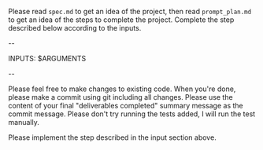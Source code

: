 Please read `spec.md` to get an idea of the project, then read `prompt_plan.md` to get an idea of the steps to complete the project.  Complete the step described below according to the inputs.

--

INPUTS:
$ARGUMENTS

--

Please feel free to make changes to existing code.  When you're done, please make a commit using git including all changes.  Please use the content of your final "deliverables completed" summary message as the commit message.  Please don't try running the tests added, I will run the test manually.

Please implement the step described in the input section above.
